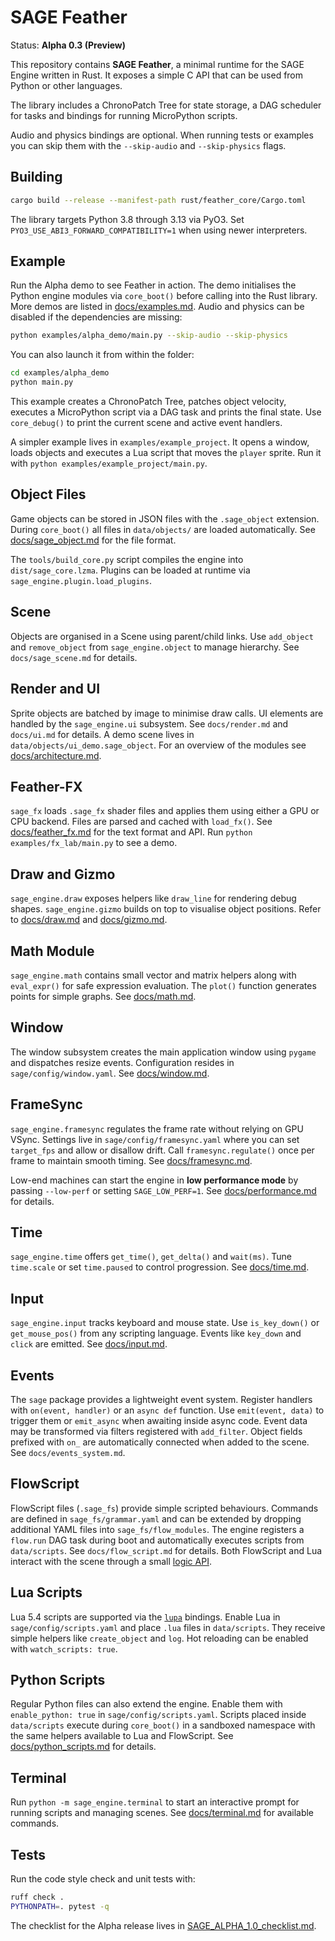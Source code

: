 # SAGE Feather

Status: **Alpha 0.3 (Preview)**

This repository contains **SAGE Feather**, a minimal runtime for the SAGE Engine written in Rust.
It exposes a simple C API that can be used from Python or other languages.

The library includes a ChronoPatch Tree for state storage, a DAG scheduler for tasks
and bindings for running MicroPython scripts.

Audio and physics bindings are optional. When running tests or examples you can
skip them with the ``--skip-audio`` and ``--skip-physics`` flags.

## Building

```bash
cargo build --release --manifest-path rust/feather_core/Cargo.toml
```

The library targets Python 3.8 through 3.13 via PyO3. Set
`PYO3_USE_ABI3_FORWARD_COMPATIBILITY=1` when using newer interpreters.

## Example

Run the Alpha demo to see Feather in action. The demo initialises the Python
engine modules via ``core_boot()`` before calling into the Rust library.
More demos are listed in [docs/examples.md](docs/examples.md).
Audio and physics can be disabled if the dependencies are missing:

```bash
python examples/alpha_demo/main.py --skip-audio --skip-physics
```

You can also launch it from within the folder:

```bash
cd examples/alpha_demo
python main.py
```

This example creates a ChronoPatch Tree, patches object velocity,
executes a MicroPython script via a DAG task and prints the final state.
Use ``core_debug()`` to print the current scene and active event handlers.

A simpler example lives in `examples/example_project`. It opens a window,
loads objects and executes a Lua script that moves the `player` sprite.
Run it with `python examples/example_project/main.py`.

## Object Files

Game objects can be stored in JSON files with the ``.sage_object`` extension.
During ``core_boot()`` all files in ``data/objects/`` are loaded automatically.
See [docs/sage_object.md](docs/sage_object.md) for the file format.

The ``tools/build_core.py`` script compiles the engine into ``dist/sage_core.lzma``.
Plugins can be loaded at runtime via ``sage_engine.plugin.load_plugins``.

## Scene

Objects are organised in a Scene using parent/child links. Use
``add_object`` and ``remove_object`` from ``sage_engine.object`` to manage
hierarchy. See ``docs/sage_scene.md`` for details.

## Render and UI

Sprite objects are batched by image to minimise draw calls. UI elements are
handled by the ``sage_engine.ui`` subsystem. See ``docs/render.md`` and
``docs/ui.md`` for details. A demo scene lives in ``data/objects/ui_demo.sage_object``.
For an overview of the modules see [docs/architecture.md](docs/architecture.md).

## Feather-FX

`sage_fx` loads `.sage_fx` shader files and applies them using either a GPU or
CPU backend. Files are parsed and cached with `load_fx()`. See
[docs/feather_fx.md](docs/feather_fx.md) for the text format and API.
Run `python examples/fx_lab/main.py` to see a demo.

## Draw and Gizmo

`sage_engine.draw` exposes helpers like `draw_line` for rendering debug shapes.
`sage_engine.gizmo` builds on top to visualise object positions. Refer to
[docs/draw.md](docs/draw.md) and [docs/gizmo.md](docs/gizmo.md).

## Math Module

`sage_engine.math` contains small vector and matrix helpers along with
`eval_expr()` for safe expression evaluation. The `plot()` function generates
points for simple graphs. See [docs/math.md](docs/math.md).

## Window

The window subsystem creates the main application window using
`pygame` and dispatches resize events. Configuration resides in
`sage/config/window.yaml`. See [docs/window.md](docs/window.md).

## FrameSync

`sage_engine.framesync` regulates the frame rate without relying on GPU VSync.
Settings live in `sage/config/framesync.yaml` where you can set `target_fps` and
allow or disallow drift. Call `framesync.regulate()` once per frame to maintain
smooth timing. See [docs/framesync.md](docs/framesync.md).

Low-end machines can start the engine in **low performance mode** by passing
`--low-perf` or setting `SAGE_LOW_PERF=1`. See
[docs/performance.md](docs/performance.md) for details.

## Time

`sage_engine.time` offers `get_time()`, `get_delta()` and `wait(ms)`. Tune `time.scale` or set `time.paused` to control progression. See [docs/time.md](docs/time.md).

## Input

`sage_engine.input` tracks keyboard and mouse state. Use `is_key_down()` or `get_mouse_pos()` from any scripting language. Events like `key_down` and `click` are emitted. See [docs/input.md](docs/input.md).


## Events

The ``sage`` package provides a lightweight event system. Register handlers with
``on(event, handler)`` or an ``async def`` function. Use ``emit(event, data)`` to
trigger them or ``emit_async`` when awaiting inside async code. Event data may
be transformed via filters registered with ``add_filter``. Object fields
prefixed with ``on_`` are automatically connected when added to the scene. See
``docs/events_system.md``.

## FlowScript

FlowScript files (`.sage_fs`) provide simple scripted behaviours. Commands are
defined in ``sage_fs/grammar.yaml`` and can be extended by dropping additional
YAML files into ``sage_fs/flow_modules``. The engine registers a ``flow.run``
DAG task during boot and automatically executes scripts from ``data/scripts``.
See ``docs/flow_script.md`` for details. Both FlowScript and Lua interact with
the scene through a small [logic API](docs/logic_api.md).

## Lua Scripts

Lua 5.4 scripts are supported via the [`lupa`](https://github.com/scoder/lupa)
bindings. Enable Lua in ``sage/config/scripts.yaml`` and place ``.lua`` files in
``data/scripts``. They receive simple helpers like ``create_object`` and ``log``.
Hot reloading can be enabled with ``watch_scripts: true``.

## Python Scripts

Regular Python files can also extend the engine. Enable them with
``enable_python: true`` in ``sage/config/scripts.yaml``. Scripts placed inside
``data/scripts`` execute during ``core_boot()`` in a sandboxed namespace with the
same helpers available to Lua and FlowScript. See
[docs/python_scripts.md](docs/python_scripts.md) for details.

## Terminal

Run `python -m sage_engine.terminal` to start an interactive prompt for
running scripts and managing scenes. See [docs/terminal.md](docs/terminal.md)
for available commands.

## Tests

Run the code style check and unit tests with:

```bash
ruff check .
PYTHONPATH=. pytest -q
```

The checklist for the Alpha release lives in
[SAGE_ALPHA_1.0_checklist.md](SAGE_ALPHA_1.0_checklist.md).
